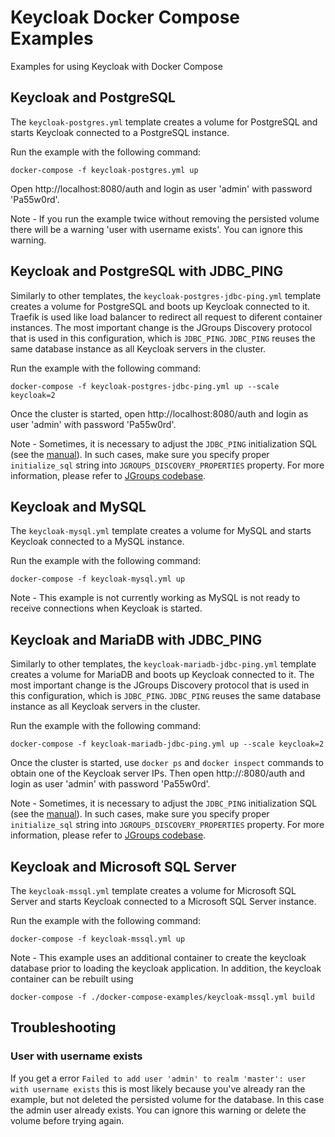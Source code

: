 # Keycloak Docker Compose Examples

Examples for using Keycloak with Docker Compose



## Keycloak and PostgreSQL

The `keycloak-postgres.yml` template creates a volume for PostgreSQL and starts Keycloak connected to a PostgreSQL instance.

Run the example with the following command:

    docker-compose -f keycloak-postgres.yml up

Open http://localhost:8080/auth and login as user 'admin' with password 'Pa55w0rd'.

Note - If you run the example twice without removing the persisted volume there will be a warning 'user with username exists'. You can ignore this warning.


## Keycloak and PostgreSQL with JDBC_PING

Similarly to other templates, the `keycloak-postgres-jdbc-ping.yml` template creates a volume for PostgreSQL and boots up Keycloak connected to it. Traefik is used like load balancer to redirect all request to diferent container instances. The most important change is the JGroups Discovery protocol that is used in this configuration, which is `JDBC_PING`. `JDBC_PING` reuses the same database instance as all Keycloak servers in the cluster.

Run the example with the following command:

    docker-compose -f keycloak-postgres-jdbc-ping.yml up --scale keycloak=2

Once the cluster is started, open http://localhost:8080/auth and login as user 'admin' with password 'Pa55w0rd'.

Note - Sometimes, it is necessary to adjust the `JDBC_PING` initialization SQL (see the [manual](http://jgroups.org/manual/#_jdbc_ping)). In such cases, make sure you specify proper `initialize_sql` string into `JGROUPS_DISCOVERY_PROPERTIES` property. For more information, please refer to [JGroups codebase](https://github.com/belaban/JGroups/blob/master/src/org/jgroups/protocols/JDBC_PING.java).



## Keycloak and MySQL

The `keycloak-mysql.yml` template creates a volume for MySQL and starts Keycloak connected to a MySQL instance.

Run the example with the following command:

    docker-compose -f keycloak-mysql.yml up

Note - This example is not currently working as MySQL is not ready to receive connections when Keycloak is started.


## Keycloak and MariaDB with JDBC_PING

Similarly to other templates, the `keycloak-mariadb-jdbc-ping.yml` template creates a volume for MariaDB and boots up Keycloak connected to it. The most important change is the JGroups Discovery protocol that is used in this configuration, which is `JDBC_PING`. `JDBC_PING` reuses the same database instance as all Keycloak servers in the cluster.

Run the example with the following command:

    docker-compose -f keycloak-mariadb-jdbc-ping.yml up --scale keycloak=2

Once the cluster is started, use `docker ps` and `docker inspect` commands to obtain one of the Keycloak server IPs. Then open http://<ip>:8080/auth and login as user 'admin' with password 'Pa55w0rd'.

Note - Sometimes, it is necessary to adjust the `JDBC_PING` initialization SQL (see the [manual](http://jgroups.org/manual/#_jdbc_ping)). In such cases, make sure you specify proper `initialize_sql` string into `JGROUPS_DISCOVERY_PROPERTIES` property. For more information, please refer to [JGroups codebase](https://github.com/belaban/JGroups/blob/master/src/org/jgroups/protocols/JDBC_PING.java).

## Keycloak and Microsoft SQL Server

The `keycloak-mssql.yml` template creates a volume for Microsoft SQL Server and starts Keycloak connected to a Microsoft SQL Server instance.

Run the example with the following command:

    docker-compose -f keycloak-mssql.yml up

Note - This example uses an additional container to create the keycloak database prior to loading the keycloak application.  In addition, the keycloak container can be rebuilt using

    docker-compose -f ./docker-compose-examples/keycloak-mssql.yml build



## Troubleshooting

### User with username exists

If you get a error `Failed to add user 'admin' to realm 'master': user with username exists` this is most likely because
you've already ran the example, but not deleted the persisted volume for the database. In this case the admin user already
exists. You can ignore this warning or delete the volume before trying again.
